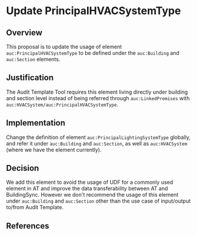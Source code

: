 # Update PrincipalHVACSystemType

## Overview

This proposal is to update the usage of element `auc:PrincipalHVACSystemType` to be defined under the `auc:Building` and `auc:Section` elements.

## Justification

The Audit Template Tool requires this element living directly under building and section level instead of being referred through `auc:LinkedPremises` with `auc:HVACSystem/auc:PrincipalHVACSystemType`.

## Implementation
Change the definition of element `auc:PrincipalLightingSystemType` globally, and refer it under `auc:Building` and `auc:Section`, as well as `auc:HVACSystem` (where we have the element currently).

## Decision
We add this element to avoid the usage of UDF for a commonly used element in AT and improve the data transferability between AT and BuildingSync. However we don't recommend the usage of this element under `auc:Building` and `auc:Section` other than the use case of input/output to/from Audit Template.

## References
